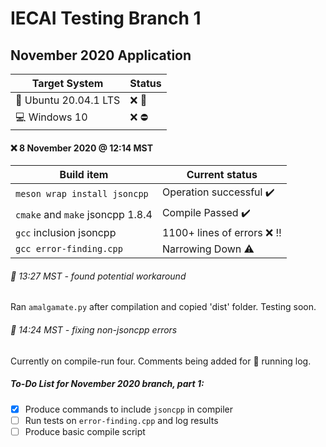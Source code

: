# IECAI Testing Branch 1
## November 2020 Application

|  Target System  | Status |
|-----------------|--------|
| :penguin: Ubuntu 20.04.1 LTS | :x: :repeat: |
| :computer: Windows 10 | :x: :no_entry: |



#### :x: 8 November 2020 @ 12:14 MST
|     Build item      |  Current status  |
|---------------------|---------------|
|`meson wrap install jsoncpp`|  Operation successful :heavy_check_mark: |
| `cmake` and `make`  jsoncpp 1.8.4   |   Compile Passed  :heavy_check_mark:  |
|`gcc` inclusion jsoncpp| 1100+ lines of errors :x: :bangbang:  |
|`gcc error-finding.cpp`| Narrowing Down :warning:|

###### :memo:  13:27 MST - found potential workaround
Ran `amalgamate.py` after compilation and copied 'dist' folder. Testing soon.
###### :memo: 14:24 MST - fixing non-jsoncpp errors
Currently on compile-run four. Comments being added for :ledger: running log.
##### To-Do List for November 2020 branch, part 1:
- [x] Produce commands to include `jsoncpp` in compiler
- [ ] Run tests on `error-finding.cpp` and log results
- [ ] Produce basic compile script
